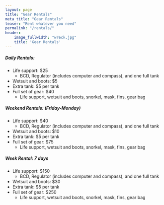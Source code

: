 ```yaml
---
layout: page
title: "Gear Rentals"
meta_title: "Gear Rentals"
teaser: "Rent whatever you need"
permalink: "/rentals/"
header:
    image_fullwidth: "wreck.jpg"
    title: 'Gear Rentals'
---
```


##### Daily Rentals:
- Life support: $25
    - BCD, Regulator (includes computer and compass), and one full tank
- Wetsuit and boots: $5
- Extra tank: $5 per tank
- Full set of gear: $40
    - Life support, wetsuit and boots, snorkel, mask, fins, gear bag

##### Weekend Rentals: (Friday-Monday)
- Life support: $40
    - BCD, Regulator (includes computer and compass), and one full tank
- Wetsuit and boots: $10
- Extra tank: $5 per tank
- Full set of gear: $75
    - Life support, wetsuit and boots, snorkel, mask, fins, gear bag

##### Week Rental: 7 days
- Life support: $150
    - BCD, Regulator (includes computer and compass), and one full tank
- Wetsuit and boots: $30
- Extra tank: $5 per tank
- Full set of gear: $250
    - Life support, wetsuit and boots, snorkel, mask, fins, gear bag


